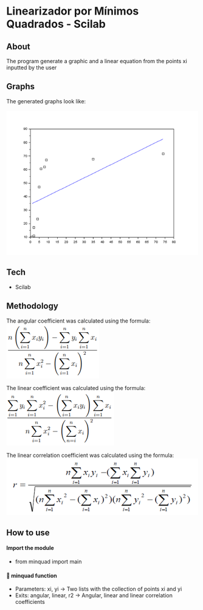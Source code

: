 # Linearizador por Mínimos Quadrados - Scilab

## About

The program generate a graphic and a linear equation from the points xi inputted by the user

## Graphs

The generated graphs look like:<br><br>
<img src="https://github.com/the-rodrigo/assets/blob/main/minquad-sce/graphs.png"></img>

## Tech

- Scilab

## Methodology

The angular coefficient was calculated using the formula:<br>
<img src="https://github.com/the-rodrigo/minquad/blob/main/assets/Coeficiente-Angular.PNG"></img><br>

The linear coefficient was calculated using the formula:<br>
<img src="https://github.com/the-rodrigo/minquad/blob/main/assets/Coefiente-Linear.PNG"></img><br>

The linear correlation coefficient was calculated using the formula:<br>
<img src="https://github.com/the-rodrigo/minquad/blob/main/assets/Coeficiente-de-Correlacao.png"></img><br>

## How to use

#### Import the module
- from minquad import main

#### 🧠 <strong>minquad function</strong>
- Parameters: xi, yi -> Two lists with the collection of points xi and yi<br>
- Exits: angular, linear, r2 -> Angular, linear and linear correlation coefficients
